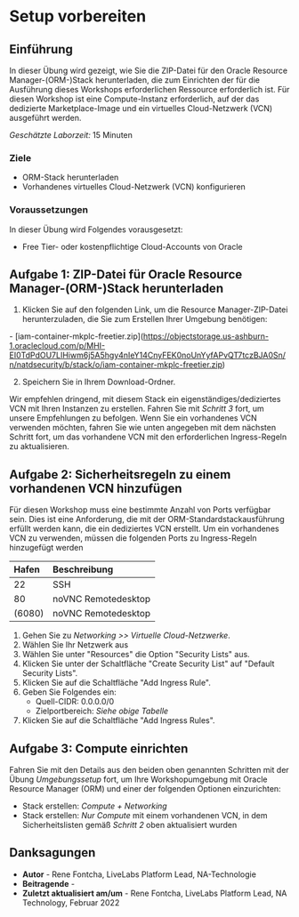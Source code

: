 # Setup vorbereiten

## Einführung

In dieser Übung wird gezeigt, wie Sie die ZIP-Datei für den Oracle Resource Manager-(ORM-)Stack herunterladen, die zum Einrichten der für die Ausführung dieses Workshops erforderlichen Ressource erforderlich ist. Für diesen Workshop ist eine Compute-Instanz erforderlich, auf der das dedizierte Marketplace-Image und ein virtuelles Cloud-Netzwerk (VCN) ausgeführt werden.

_Geschätzte Laborzeit:_ 15 Minuten

### Ziele

*   ORM-Stack herunterladen
*   Vorhandenes virtuelles Cloud-Netzwerk (VCN) konfigurieren

### Voraussetzungen

In dieser Übung wird Folgendes vorausgesetzt:

*   Free Tier- oder kostenpflichtige Cloud-Accounts von Oracle

## Aufgabe 1: ZIP-Datei für Oracle Resource Manager-(ORM-)Stack herunterladen

1.  Klicken Sie auf den folgenden Link, um die Resource Manager-ZIP-Datei herunterzuladen, die Sie zum Erstellen Ihrer Umgebung benötigen:

\- \[iam-container-mkplc-freetier.zip\](https://objectstorage.us-ashburn-1.oraclecloud.com/p/MHI-EI0TdPdOU7LIHiwm6j5A5hgy4nIeY14CnyFEK0noUnYyfAPvQT7tczBJA0Sn/n/natdsecurity/b/stack/o/iam-container-mkplc-freetier.zip)

2.  Speichern Sie in Ihrem Download-Ordner.

Wir empfehlen dringend, mit diesem Stack ein eigenständiges/dediziertes VCN mit Ihren Instanzen zu erstellen. Fahren Sie mit _Schritt 3_ fort, um unsere Empfehlungen zu befolgen. Wenn Sie ein vorhandenes VCN verwenden möchten, fahren Sie wie unten angegeben mit dem nächsten Schritt fort, um das vorhandene VCN mit den erforderlichen Ingress-Regeln zu aktualisieren.

## Aufgabe 2: Sicherheitsregeln zu einem vorhandenen VCN hinzufügen

Für diesen Workshop muss eine bestimmte Anzahl von Ports verfügbar sein. Dies ist eine Anforderung, die mit der ORM-Standardstackausführung erfüllt werden kann, die ein dediziertes VCN erstellt. Um ein vorhandenes VCN zu verwenden, müssen die folgenden Ports zu Ingress-Regeln hinzugefügt werden

| Hafen | Beschreibung |
| :-- | :-- |
| 22 | SSH |
| 80 | noVNC Remotedesktop |
| (6080) | noVNC Remotedesktop |

1.  Gehen Sie zu _Networking >> Virtuelle Cloud-Netzwerke_.
2.  Wählen Sie Ihr Netzwerk aus
3.  Wählen Sie unter "Resources" die Option "Security Lists" aus.
4.  Klicken Sie unter der Schaltfläche "Create Security List" auf "Default Security Lists".
5.  Klicken Sie auf die Schaltfläche "Add Ingress Rule".
6.  Geben Sie Folgendes ein:
    *   Quell-CIDR: 0.0.0.0/0
    *   Zielportbereich: _Siehe obige Tabelle_
7.  Klicken Sie auf die Schaltfläche "Add Ingress Rules".

## Aufgabe 3: Compute einrichten

Fahren Sie mit den Details aus den beiden oben genannten Schritten mit der Übung _Umgebungssetup_ fort, um Ihre Workshopumgebung mit Oracle Resource Manager (ORM) und einer der folgenden Optionen einzurichten:

*   Stack erstellen: _Compute + Networking_
*   Stack erstellen: _Nur Compute_ mit einem vorhandenen VCN, in dem Sicherheitslisten gemäß _Schritt 2_ oben aktualisiert wurden

## Danksagungen

*   **Autor** - Rene Fontcha, LiveLabs Platform Lead, NA-Technologie
*   **Beitragende** -
*   **Zuletzt aktualisiert am/um** - Rene Fontcha, LiveLabs Platform Lead, NA Technology, Februar 2022